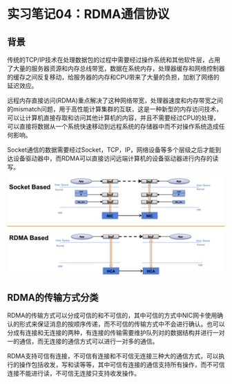 # 实习笔记04：RDMA通信协议

## 背景

​	  传统的TCP/IP技术在处理数据包的过程中需要经过操作系统和其他软件层，占用了大量的服务器资源和内存总线带宽，数据在系统内存，处理器缓存和网络控制器的缓存之间反复移动，给服务器的内存和CPU带来了大量的负担，加剧了网络的延迟效应。

​	  远程内存直接访问(RDMA)重点解决了这种网络带宽，处理器速度和内存带宽之间的mismatch问题，用于高性能计算集群的互联，这是一种新型的内存访问技术，可以让计算机直接存取和访问其他计算机的内容，并且不需要经过CPU的处理，可以直接将数据从一个系统快速移动到远程系统的存储器中而不对操作系统造成任何影响。

​	  Socket通信的数据需要经过Socket，TCP，IP，网络设备等多个层级之后才能到达设备驱动器中，而RDMA可以直接访问远端计算机的设备驱动器进行内存的读写。

![image-20210802113425991](static/image-20210802113425991.png)

## RDMA的传输方式分类

​	  RDMA的传输方式可以分成可信的和不可信的，其中可信的方式中NIC网卡使用确认的形式来保证消息的按顺序传递，而不可信的传输方式中不会进行确认。也可以分成有连接和无连接的两种，有连接的传输需要维护队列对的数据结构并进行一对一的通信，而无连接的通信方式可以进行一对多的通信。

​	  RDMA支持可信有连接，不可信有连接和不可信无连接三种大的通信方式，可以执行的操作包括收发，写和读等等，其中可信有连接的通信支持所有操作，而不可信连接不能进行读，不可信无连接只支持收发操作。

